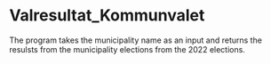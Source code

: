 # Valresultat_Kommunvalet
The program takes the municipality name as an input and returns the resulsts from the municipality elections from the 2022 elections.
